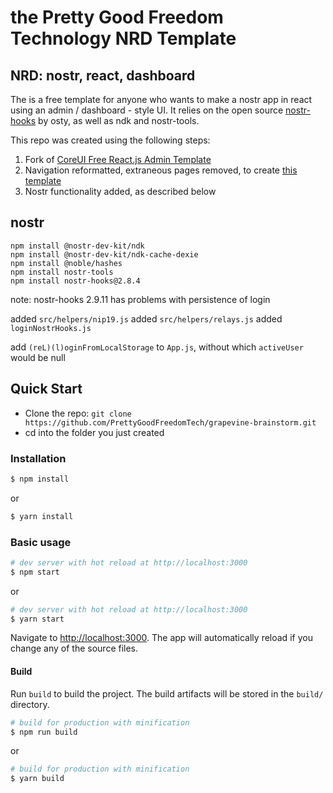 the Pretty Good Freedom Technology NRD Template
=====
NRD: nostr, react, dashboard
-----

The is a free template for anyone who wants to make a nostr app in react using an admin / dashboard - style UI. It relies on the open source [nostr-hooks](https://github.com/ostyjs/nostr-hooks) by osty, as well as ndk and nostr-tools.

This repo was created using the following steps:

1. Fork of [CoreUI Free React.js Admin Template](https://github.com/coreui/coreui-free-react-admin-template)
2. Navigation reformatted, extraneous pages removed, to create [this template](https://github.com/PrettyGoodFreedomTech/coreui-admin-stripped)
3. Nostr functionality added, as described below

## nostr

```
npm install @nostr-dev-kit/ndk
npm install @nostr-dev-kit/ndk-cache-dexie
npm install @noble/hashes
npm install nostr-tools
npm install nostr-hooks@2.8.4
```

note: nostr-hooks 2.9.11 has problems with persistence of login 

added `src/helpers/nip19.js`
added `src/helpers/relays.js`
added `loginNostrHooks.js`

add `(reL)(l)oginFromLocalStorage` to `App.js`, without which `activeUser` would be null 

## Quick Start

- Clone the repo: `git clone https://github.com/PrettyGoodFreedomTech/grapevine-brainstorm.git`
- cd into the folder you just created

### Installation

``` bash
$ npm install
```

or

``` bash
$ yarn install
```

### Basic usage

``` bash
# dev server with hot reload at http://localhost:3000
$ npm start 
```

or 

``` bash
# dev server with hot reload at http://localhost:3000
$ yarn start
```

Navigate to [http://localhost:3000](http://localhost:3000). The app will automatically reload if you change any of the source files.

#### Build

Run `build` to build the project. The build artifacts will be stored in the `build/` directory.

```bash
# build for production with minification
$ npm run build
```

or

```bash
# build for production with minification
$ yarn build
```

